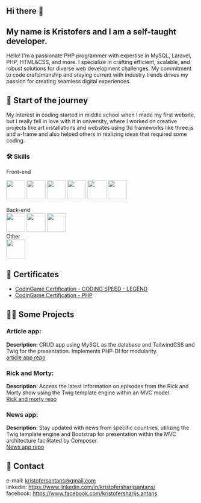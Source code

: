 ## Hi there 👋 
## My name is Kristofers and I am a self-taught developer.
Hello! I'm a passionate PHP programmer with expertise in MySQL, Laravel, PHP, HTML&CSS, and more. I specialize in crafting efficient, scalable, and robust solutions for diverse web development challenges. My commitment to code craftsmanship and staying current with industry trends drives my passion for creating seamless digital experiences. 

## 🚀 Start of the journey
My interest in coding started in middle school when I made my first website, but I really fell in love with it in university, where I worked on creative projects like art installations and websites using 3d frameworks like three.js and a-frame and also helped others in realizing ideas that required some coding.

### 🛠 Skills<br>
Front-end<br>
<div style="display=inline-flex">
<img src='https://cdn.jsdelivr.net/gh/devicons/devicon/icons/html5/html5-plain.svg' height=50px width=50px viewBox="0 0 50 50">
<img src='https://cdn.jsdelivr.net/gh/devicons/devicon/icons/css3/css3-plain.svg' height=50px width=50px >
<img src='https://cdn.jsdelivr.net/gh/devicons/devicon/icons/javascript/javascript-plain.svg' height=50px width=50px >
  <img src='https://cdn.jsdelivr.net/gh/devicons/devicon/icons/typescript/typescript-plain.svg' height=50px width=50px >
<img src='https://cdn.jsdelivr.net/gh/devicons/devicon/icons/bootstrap/bootstrap-plain.svg' height=50px width=50px >
<img src='https://cdn.jsdelivr.net/gh/devicons/devicon/icons/bootstrap/tailwind-plain.svg' height=50px width=50px >

</div>
<br>
Back-end<br>
<div style="display=inline-flex">
<img src='https://cdn.jsdelivr.net/gh/devicons/devicon/icons/php/php-plain.svg' height=50px width=50px >
<img src='https://cdn.jsdelivr.net/gh/devicons/devicon/icons/laravel/laravel-plain.svg' height=50px width=50px >
  <img src='https://cdn.jsdelivr.net/gh/devicons/devicon/icons/mysql/mysql-plain.svg' height=50px width=50px >
</div>
Other<br>
<div style="display=inline-flex">
<img src='https://cdn.jsdelivr.net/gh/devicons/devicon/icons/git/git-plain.svg' height=50px width=50px >
</div>

## 📖 Certificates
<ul>
<li><a href="https://www.codingame.com/certification/tqDP-wdlP6KSDSNr_hsS6g">CodinGame Certification - CODING SPEED - LEGEND</a></li>
<li><a href="https://www.codingame.com/certification/x2eelA16lUfUirVNClWD4A" >CodinGame Certification - PHP</a></li>
</ul>

## 👨‍💻 Some Projects

### Article app:
<b>Description: </b>CRUD app using MySQL as the database and TailwindCSS and Twig for the presentation. Implements PHP-DI for modularity.</br>
<a href="https://github.com/khAntans/articles-db">article app repo</a>
### Rick and Morty:
<b>Description: </b>Access the latest information on episodes from the Rick and Morty show using the Twig
template engine within an MVC model.</br>
<a href="https://github.com/khAntans/rick-n-morty">Rick and morty repo</a>
</br>
### News app:
<b>Description: </b>Stay updated with news from specific countries, utilizing the Twig template engine and Bootstrap for presentation within the
MVC architecture facilitated by Composer.</br>
<a href="https://github.com/khAntans/News-API">News app repo</a>
</br>

## 📱 Contact
e-mail: kristofersantans@gmail.com <br>
linkedin: https://www.linkedin.com/in/kristofersharijsantans/ <br>
facebook: https://www.facebook.com/kristofersharijs.antans


